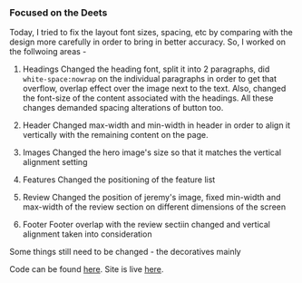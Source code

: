 ### Focused on the Deets

Today, I tried to fix the layout font sizes, spacing, etc by comparing with the design more carefully in order to bring in better accuracy. So, I worked on the follwoing areas -

1. Headings 
Changed the heading font, split it into 2 paragraphs, did `white-space:nowrap` on the individual paragraphs in order to get that overflow, overlap effect over the image next to the text. Also, changed the font-size of the content associated with the headings. All these changes demanded spacing alterations of button too.

2. Header
Changed max-width and min-width in header in order to align it vertically with the remaining content on the page.

3. Images
Changed the hero image's size so that it matches the vertical alignment setting

4. Features
Changed the positioning of the feature list

5. Review 
Changed the position of jeremy's image, fixed min-width and max-width of the review section on different dimensions of the screen

6. Footer
Footer overlap with the review sectiin changed and vertical alignment taken into consideration

Some things still need to be changed - the decoratives mainly

Code can be found [here](https://github.com/jazzcodes/suite-landing-page-T4-FEM).
Site is live [here](https://master--lively-sfogliatella-2eeb29.netlify.app/).

